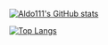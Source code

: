 [![Aldo111's GitHub stats](https://github-readme-stats.vercel.app/api?username=Aldo111&count_private=true&theme=dark&show_icons=true&include_all_commits=true)](https://github.com/anuraghazra/github-readme-stats)

[![Top Langs](https://github-readme-stats.vercel.app/api/top-langs/?username=Aldo111&theme=dark&count_private=true)](https://github.com/anuraghazra/github-readme-stats)

